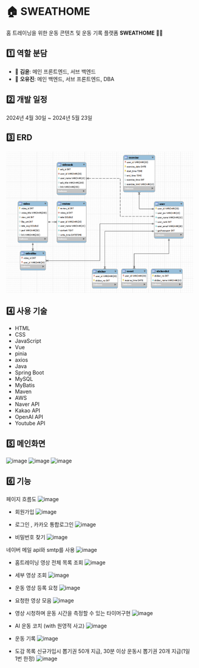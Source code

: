 # 🏠 SWEATHOME
홈 트레이닝을 위한 운동 콘텐츠 및 운동 기록 플랫폼 **SWEATHOME** 💪🏻

## 1️⃣ 역할 분담
- 🐶 **김윤**: 메인 프론트엔드, 서브 백엔드
- 🐰 **오유진**: 메인 백엔드, 서브 프론트엔드, DBA

## 2️⃣ 개발 일정
2024년 4월 30일 ~ 2024년 5월 23일

## 3️⃣ ERD
![ERD](https://github.com/Eunicekk/SWEATHOME/blob/main/img/ERD.png?raw=true)

## 4️⃣ 사용 기술
- HTML
- CSS
- JavaScript
- Vue
- pinia
- axios
- Java
- Spring Boot
- MySQL
- MyBatis
- Maven
- AWS
- Naver API
- Kakao API
- OpenAI API
- Youtube API

## 5️⃣ 메인화면 
![image](https://github.com/eug2n2/SWEATHOME/assets/107859104/19351015-3bf9-4aba-a795-35cf32b19f70)
![image](https://github.com/eug2n2/SWEATHOME/assets/107859104/959222d1-bc7e-48c2-829e-ff47f376b439)
![image](https://github.com/eug2n2/SWEATHOME/assets/107859104/4c01b6e0-4847-4b5b-ac5d-a6dce6b8382a)

## 6️⃣ 기능
페이지 흐름도
![image](https://github.com/eug2n2/SWEATHOME/assets/107859104/247121a3-fbea-4b27-96c8-1abcce147f39)

- 회원가입
![image](https://github.com/eug2n2/SWEATHOME/assets/107859104/cce46042-008c-4346-9784-edcf7c6051bc)

- 로그인 , 카카오 통합로그인
![image](https://github.com/eug2n2/SWEATHOME/assets/107859104/f32852d7-6cc7-4581-a0d6-3d5721107cd4)

- 비밀번호 찾기
![image](https://github.com/eug2n2/SWEATHOME/assets/107859104/614a628f-c1c4-408d-83fa-92012e8328f9)

네이버 메일 api와 smtp를 사용
![image](https://github.com/eug2n2/SWEATHOME/assets/107859104/b1d2d5a5-77d4-46b2-95ac-e1c9a7992e13)

- 홈트레이닝 영상 전체 목록 조회
![image](https://github.com/eug2n2/SWEATHOME/assets/107859104/002422ef-e219-4c2c-8efe-79e2edd4bdf4)

- 세부 영상 조회
![image](https://github.com/eug2n2/SWEATHOME/assets/107859104/ab6cc4e5-7746-4300-8055-10b365b6c1a3)

- 운동 영상 등록 요청
![image](https://github.com/eug2n2/SWEATHOME/assets/107859104/05a21038-d9ab-42f8-aa6c-f66910fba91c)

- 요청한 영상 모음
![image](https://github.com/eug2n2/SWEATHOME/assets/107859104/3e984092-9ca2-4f5f-9e1d-e2faf5abfc53)
- 영상 시청하며 운동 시간을 측정할 수 있는 타이머구현
![image](https://github.com/eug2n2/SWEATHOME/assets/107859104/c84c9745-a00b-41cc-a41f-76e207e2531a)

- AI 운동 코치 (with 원영적 사고)
![image](https://github.com/eug2n2/SWEATHOME/assets/107859104/2260a447-e222-4788-8635-684fd3ee19c6)

- 운동 기록
![image](https://github.com/eug2n2/SWEATHOME/assets/107859104/7a2c50a8-3837-4e65-87a7-df45f82f7e2b)

- 도감 목록
신규가입시 뽑기권 50개 지급, 30분 이상 운동시 뽑기권 20개 지급(1일 1번 한정)
![image](https://github.com/eug2n2/SWEATHOME/assets/107859104/0a9ed65a-3148-4945-8ca7-7fef801332b7)

